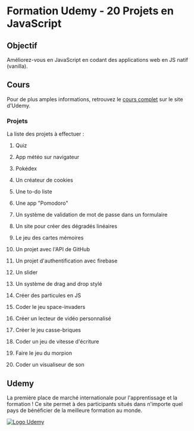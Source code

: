 # Formation Udemy - 20 Projets en JavaScript

## Objectif

Améliorez-vous en JavaScript en codant des applications web en JS natif (vanilla).

## Cours

Pour de plus amples informations, retrouvez le [cours complet](https://www.udemy.com/course/20-projets-en-javascript/ "20 Projets en JavaScript") sur le site d'Udemy.

### Projets

La liste des projets à effectuer :

1. Quiz

2. App météo sur navigateur

3. Pokédex

4. Un créateur de cookies

5. Une to-do liste

6. Une app "Pomodoro"

7. Un système de validation de mot de passe dans un formulaire

8. Un site pour créer des dégradés linéaires

9. Le jeu des cartes mémoires

10. Un projet avec l'API de GitHub

11. Un projet d'authentification avec firebase

12. Un slider

13. Un système de drag and drop stylé

14. Créer des particules en JS

15. Coder le jeu space-invaders

16. Créer un lecteur de vidéo personnalisé

17. Créer le jeu casse-briques

18. Coder un jeu de vitesse d'écriture

19. Faire le jeu du morpion

20. Coder un visualiseur de son

## Udemy

La première place de marché internationale pour l'apprentissage et la formation ! Ce site permet à des participants situés dans n'importe quel pays de bénéficier de la meilleure formation au monde.

[![Logo Udemy](https://s.udemycdn.com/meta/default-meta-image-v2.png "Udemy")](https://www.udemy.com/)
